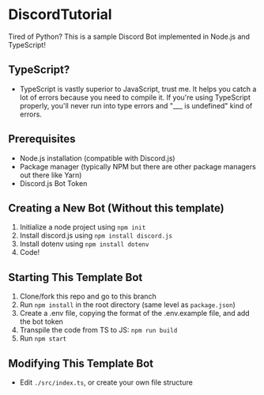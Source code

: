 # DiscordTutorial
Tired of Python? This is a sample Discord Bot implemented in Node.js and TypeScript!

## TypeScript?
* TypeScript is vastly superior to JavaScript, trust me. It helps you catch a lot of errors because you need to compile it. If you're using TypeScript properly, you'll never run into type errors and "___ is undefined" kind of errors.

## Prerequisites
* Node.js installation (compatible with Discord.js)
* Package manager (typically NPM but there are other package managers out there like Yarn)
* Discord.js Bot Token

## Creating a New Bot (Without this template)
1. Initialize a node project using `npm init`
2. Install discord.js using `npm install discord.js`
3. Install dotenv using `npm install dotenv`
4. Code!

## Starting This Template Bot
1. Clone/fork this repo and go to this branch
2. Run `npm install` in the root directory (same level as `package.json`)
3. Create a .env file, copying the format of the .env.example file, and add the bot token
4. Transpile the code from TS to JS: `npm run build`
4. Run `npm start`

## Modifying This Template Bot
* Edit `./src/index.ts`, or create your own file structure
